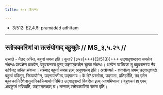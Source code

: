 ```yaml
---
title: १५४ टिप्पन्यः

---
```

- 3/512: E2,4,6: pramādād adhītam

____________________________________________


## स्तोत्रकारिणां वा तत्संयोगाद् बहुश्रुतेः // MS_३,५.२५ //

उच्यते - नैतद् अस्ति, बहूनां चमस इति। कुतः? [३५२]+++({3/513})+++ उद्गातृशब्दस्य चमसेन संबन्धः प्रत्यक्षेण वाक्येन, बहुवचनस्य पुनर् उद्गातृशब्देन श्रुत्या संबन्धः। अन्येन ऋत्विजा तु बहुवचनस्य नैव कश्चिद् अस्ति संबन्धः। तस्माद् बहूनां चमस इत्य् अनुपपन्नम् इति। अत्रोच्यते - शक्नोत्य् अयम् उद्गातृशब्दो बहुत्वं वदितुम्, क्रियायोगेन, उद्नायन्तीत्य् उद्गातारः। के ते? प्रस्तोता, उद्गाता, प्रतिहर्तेति, तद् एतेन बहुवचननिर्देशेनानुमानिकक्रियायोगनिमित्त उद्गातृशब्दो विवक्षित इत्य् अवगमिष्यामः। बहुवचनं ह्य् एवम् अवकॢप्तं भविष्यति, उद्गातृशब्दश् च। तस्मात् स्तोत्रकारिणां चमस इति।
